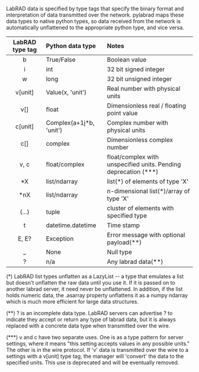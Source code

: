 LabRAD data is specified by type tags that specify the binary format and interpretation of data transmitted over the network.  pylabrad maps these data types to native python types, so data received from the network is automatically unflattened to the appropriate python type, and vice versa.  

| LabRAD type tag | Python data type | Notes |
| :--------------:|:-----------------|:------|
| b               | True/False       | Boolean value |
| i               | int              | 32 bit signed integer |
| w               | long             | 32 bit unsigned integer |
| v[unit]         | Value(x, 'unit') | Real number with physical units |
| v[]             | float            | Dimensionless real / floating point value |
| c[unit]         | Complex(a+1j*b, 'unit') | Complex number with physical units |
| c[]             | complex          | Dimensionless complex number |
| v, c            | float/complex    | float/complex with unspecified units. Pending deprecation (***) |
| *X              | list/ndarray     | list(*) of elements of type 'X' |
| *nX             | list/ndarray     | n-dimensional list(*)/array of type 'X' |
| (...)           | tuple            | cluster of elements with specified type |
| t               | datetime.datetime | Time stamp |
| E, E?           | Exception        | Error message with optional payload(**) |
| _               | None             | Null type |
| ?               | n/a              | Any labrad data(**) | 

(*) LabRAD list types unflatten as a LazyList -- a type that emulates a list but doesn't unflatten the raw data until you use it.  If it is passed on to another labrad server, it need never be unflattened.  In addition, if the list holds numeric data, the .asarray property unflattens it as a numpy ndarray which is much more efficient for large data structures.

(**) ? is an incomplete data type.  LabRAD servers can advertise ? to indicate they accept or return any type of labrad data, but it is always replaced with a concrete data type when transmitted over the wire.

(***) v and c have two separate uses.  One is as a type pattern for server settings, where it means "this setting accepts values in any possible units."  The other is in the wire protocol.  If 'v' data is transmitted over the wire to a settings with a v[unit] type tag, the manager will 'convert' the data to the specified units.  This use is deprecated and will be eventually removed.